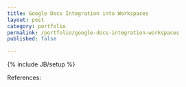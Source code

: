 ```yaml
---
title: Google Docs Integration into Workspaces
layout: post
category: portfolio
permalink: /portfolio/google-docs-integration-workspaces
published: false

---
```

{% include JB/setup %}
<div id="node-129" class="node node-portfolio node-promoted node-unpublished">
  <div class="content clearfix">
    <div class="field field-name-field-reference field-type-link-field field-label-above"><div class="field-label">References:&nbsp;</div></div>  </div>
</div>
